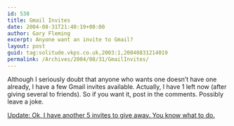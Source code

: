 ```yaml
---
id: 538
title: Gmail Invites
date: 2004-08-31T21:40:19+00:00
author: Gary Fleming
excerpt: Anyone want an invite to Gmail?
layout: post
guid: tag:solitude.vkps.co.uk,2003:1,20040831214019
permalink: /Archives/2004/08/31/GmailInvites/
---
```

Although I seriously doubt that anyone who wants one doesn&#8217;t have one already, I have a few Gmail invites available. Actually, I have 1 left now (after giving several to friends). So if you want it, post in the comments. Possibly leave a joke.

<ins>Update: Ok, I have another 5 invites to give away. You know what to do.</ins>